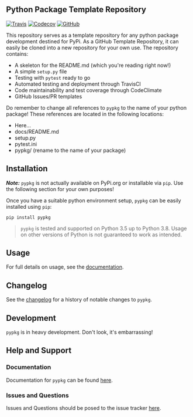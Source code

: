 ## Python Package Template Repository

[![Travis](https://flat.badgen.net/travis/paradoxysm/pypkg?label=build)](https://travis-ci.com/paradoxysm/pypkg)
[![Codecov](https://flat.badgen.net/codecov/c/github/paradoxysm/pypkg?label=coverage)](https://codecov.io/gh/paradoxysm/pypkg)
[![GitHub](https://flat.badgen.net/github/license/paradoxysm/pypkg)](https://github.com/paradoxysm/pypkg/blob/master/LICENSE)

This repository serves as a template repository for any python package development destined for PyPi. As a GitHub Template Repository, it can easily be cloned into a new repository for your own use. The repository contains:
 - A skeleton for the README.md (which you're reading right now!)
 - A simple `setup.py` file
 - Testing with `pytest` ready to go
 - Automated testing and deployment through TravisCI
 - Code maintainability and test coverage through CodeClimate
 - GitHub Issues/PR templates

Do remember to change all references to `pypkg` to the name of your python package! These references are located in the following locations:
 - Here...
 - docs/README.md
 - setup.py
 - pytest.ini
 - pypkg/ (rename to the name of your package)

## Installation

***Note:*** `pypkg` is not actually available on PyPi.org or installable via `pip`. Use the following section for your own purposes!

Once you have a suitable python environment setup, `pypkg` can be easily installed using `pip`:
```
pip install pypkg
```
> `pypkg` is tested and supported on Python 3.5 up to Python 3.8. Usage on other versions of Python is not guaranteed to work as intended.

## Usage

For full details on usage, see the [documentation](https://github.com/paradoxysm/pypkg/tree/master/doc).

## Changelog

See the [changelog](https://github.com/paradoxysm/pypkg/blob/master/CHANGES.md) for a history of notable changes to `pypkg`.

## Development

<!---
[![Code Climate maintainability](https://img.shields.io/codeclimate/maintainability-percentage/paradoxysm/pypkg?style=flat-square)](https://codeclimate.com/github/paradoxysm/pypkg/maintainability)
-->

`pypkg` is in heavy development. Don't look, it's embarrassing!

## Help and Support

### Documentation

Documentation for `pypkg` can be found [here](https://github.com/paradoxysm/pypkg/tree/master/doc).

### Issues and Questions

Issues and Questions should be posed to the issue tracker [here](https://github.com/paradoxysm/pypkg/issues).
